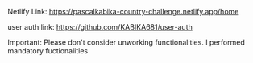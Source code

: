 Netlify Link: https://pascalkabika-country-challenge.netlify.app/home

user auth link: https://github.com/KABIKA681/user-auth

Important: Please don't consider unworking functionalities.
    I performed mandatory fuctionalities
